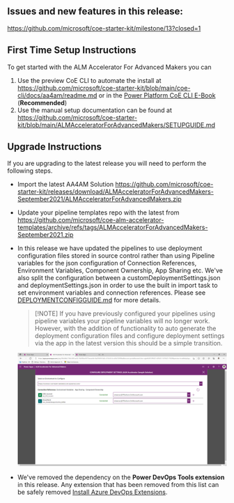 ## Issues and new features in this release:

https://github.com/microsoft/coe-starter-kit/milestone/13?closed=1

## First Time Setup Instructions
To get started with the ALM Accelerator For Advanced Makers you can
1. Use the preview CoE CLI to automate the install at https://github.com/microsoft/coe-starter-kit/blob/main/coe-cli/docs/aa4am/readme.md or in the [Power Platform CoE CLI E-Book](https://aka.ms/coe-cli-ebook) (**Recommended**)
2. Use the  manual setup documentation can be found at https://github.com/microsoft/coe-starter-kit/blob/main/ALMAcceleratorForAdvancedMakers/SETUPGUIDE.md


## Upgrade Instructions
If you are upgrading to the latest release you will need to perform the following steps.
- Import the latest AA4AM Solution https://github.com/microsoft/coe-starter-kit/releases/download/ALMAcceleratorForAdvancedMakers-September2021/ALMAcceleratorForAdvancedMakers.zip

- Update your pipeline templates repo with the latest from https://github.com/microsoft/coe-alm-accelerator-templates/archive/refs/tags/ALMAcceleratorForAdvancedMakers-September2021.zip

- In this release we have updated the pipelines to use deployment configuration files stored in source control rather than using Pipeline variables for the json configuration of Connection References, Environment Variables, Component Ownership, App Sharing etc. We've also split the configuration between a customDeploymentSettings.json and deploymentSettings.json in order to use the built in import task to set environment variables and connection references. Please see [DEPLOYMENTCONFIGGUIDE.md](https://github.com/microsoft/coe-starter-kit/blob/main/ALMAcceleratorForAdvancedMakers/DEPLOYMENTCONFIGGUIDE.md) for more details.

  > [!NOTE] If you have previously configured your pipelines using pipeline variables your pipeline variables will no longer work. However, with the addition of functionality to auto generate the deployment configuration files and configure deployment settings via the app in the latest version this should be a simple transition. 

  ![image-20210917083516697](.attachments/RELEASENOTES-202109/image-20210917083516697.png)

- We've removed the dependency on the **Power DevOps Tools extension** in this release. Any extension that has been removed from this list can be safely removed [Install Azure DevOps Extensions](https://github.com/microsoft/coe-starter-kit/blob/main/ALMAcceleratorForAdvancedMakers/SETUPGUIDE.md#install-azure-devops-extensions).